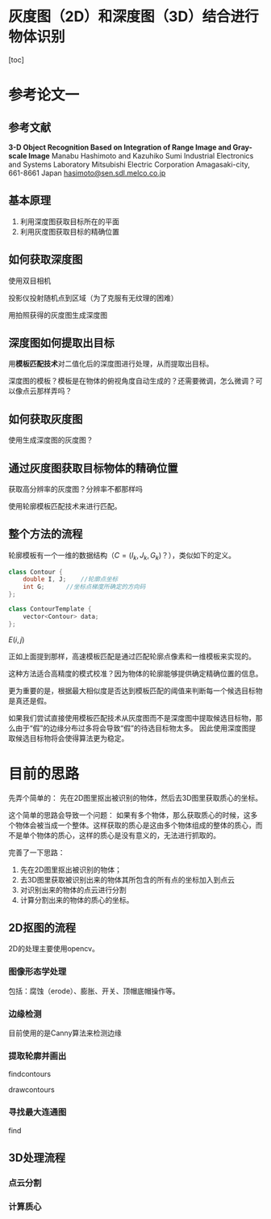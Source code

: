 # 灰度图（2D）和深度图（3D）结合进行物体识别

[toc]

# 参考论文一

## 参考文献

**3-D Object Recognition Based on Integration of Range Image and Gray-scale Image**
Manabu Hashimoto and Kazuhiko Sumi Industrial Electronics and Systems Laboratory Mitsubishi Electric Corporation Amagasaki-city, 661-8661 Japan
hasimoto@sen.sdl.melco.co.jp

## 基本原理

1. 利用深度图获取目标所在的平面
2. 利用灰度图获取目标的精确位置

## 如何获取深度图

使用双目相机

投影仪投射随机点到区域（为了克服有无纹理的困难）

用拍照获得的灰度图生成深度图

## 深度图如何提取出目标

用**模板匹配技术**对二值化后的深度图进行处理，从而提取出目标。

深度图的模板？模板是在物体的俯视角度自动生成的？还需要微调，怎么微调？可以像点云那样弄吗？


## 如何获取灰度图

使用生成深度图的灰度图？

## 通过灰度图获取目标物体的精确位置

获取高分辨率的灰度图？分辨率不都那样吗

使用轮廓模板匹配技术来进行匹配。

## 整个方法的流程



轮廓模板有一个一维的数据结构（$C = (I_k, J_k, G_k)$？），类似如下的定义。

```cpp
class Contour {
    double I, J;    //轮廓点坐标
    int G;      //坐标点梯度所确定的方向码
};

class ContourTemplate {
    vector<Contour> data;
};
```

$E(i, j)$

正如上面提到那样，高速模板匹配是通过匹配轮廓点像素和一维模板来实现的。

这种方法适合高精度的模式校准？因为物体的轮廓能够提供确定精确位置的信息。

更为重要的是，根据最大相似度是否达到模板匹配的阈值来判断每一个候选目标物是真还是假。

如果我们尝试直接使用模板匹配技术从灰度图而不是深度图中提取候选目标物，那么由于“假”的边缘分布过多将会导致“假”的待选目标物太多。
因此使用深度图提取候选目标物将会使得算法更为稳定。

# 目前的思路

先弄个简单的：
先在2D图里抠出被识别的物体，然后去3D图里获取质心的坐标。

这个简单的思路会导致一个问题：
如果有多个物体，那么获取质心的时候，这多个物体会被当成一个整体。这样获取的质心是这由多个物体组成的整体的质心，而不是单个物体的质心，这样的质心是没有意义的，无法进行抓取的。

完善了一下思路：
1. 先在2D图里抠出被识别的物体；
2. 去3D图里获取被识别出来的物体其所包含的所有点的坐标加入到点云
3. 对识别出来的物体的点云进行分割
4. 计算分割出来的物体的质心的坐标。

## 2D抠图的流程

2D的处理主要使用opencv。

### 图像形态学处理

包括：腐蚀（erode）、膨胀、开关、顶帽底帽操作等。

### 边缘检测

目前使用的是Canny算法来检测边缘

### 提取轮廓并画出

findcontours

drawcontours

### 寻找最大连通图

find

## 3D处理流程

### 点云分割

### 计算质心
